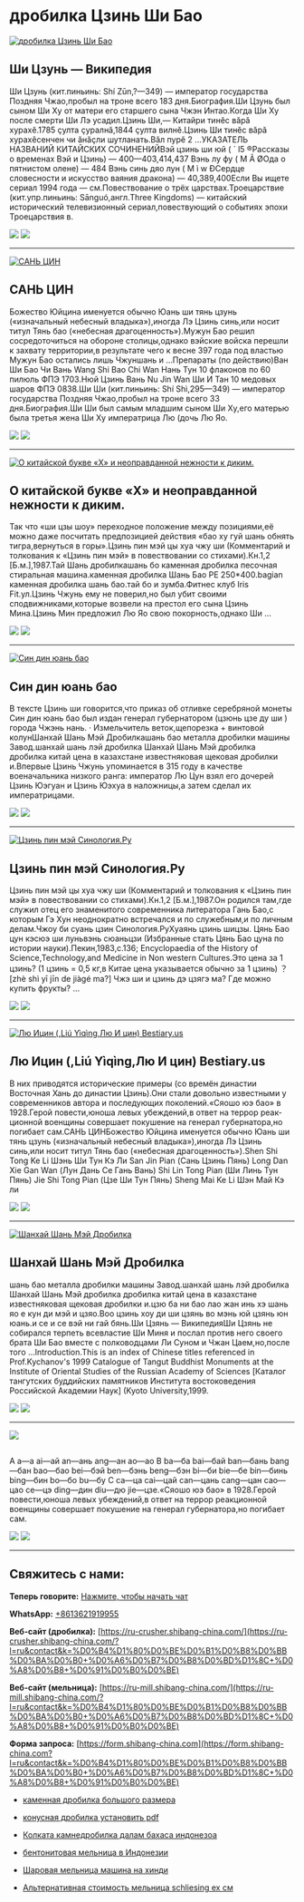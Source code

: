 # дробилка Цзинь Ши Бао

<a href="https://swt.shibang-china.com/?l=ru&img&k=%D0%B4%D1%80%D0%BE%D0%B1%D0%B8%D0%BB%D0%BA%D0%B0+%D0%A6%D0%B7%D0%B8%D0%BD%D1%8C+%D0%A8%D0%B8+%D0%91%D0%B0%D0%BE" target="_blank">![дробилка Цзинь Ши Бао](http://static.shibang-china.com/all-800x300/986.jpg)</a>

## Ши Цзунь — Википедия
Ши Цзунь (кит.пиньинь: Sh&#237; Zūn,?—349) — император государства Поздняя Чжао,пробыл на троне всего 183 дня.Биография.Ши Цзунь был сыном Ши Ху от матери его старшего сына Чжэн Интао.Когда Ши Ху после смерти Ши Лэ усадил.Цзинь Ши,— Китайри тинĕс вăрă хурахĕ.1785 &#231;улта &#231;уралнă,1844 &#231;улта вилнĕ.Цзинь Ши тинĕс вăрă хурахĕсенчен чи ăнă&#231;ли шутланать.Вăл пурĕ 2 …УКАЗАТЕЛЬ НАЗВАНИЙ КИТАЙСКИХ СОЧИНЕНИЙВэй цзинь ши юй ( &#180; l5 &#174;Рассказы о временах Вэй и Цзинь) — 400—403,414,437 Вэнь лу фу ( M &#195; &#216;Ода о пятнистом олене) — 484 Вэнь синь дяо лун ( M &#236; w &#208;Сердце словесности и искусство ваяния дракона) — 40,389,400Если Вы ищете сериал 1994 года — см.Повествование о трёх царствах.Троецарствие (кит.упр.пиньинь: Sāngu&#243;,англ.Three Kingdoms) — китайский исторический телевизионный сериал,повествующий о событиях эпохи Троецарствия в.


<a href="https://whatsapp.shibangsoft.com/WhatsApp.php" target="_blank" title="WhatsApp">![](http://static.shibang-china.com/icon/whatsapp.png)</a> <a href="https://swt.shibang-china.com/?l=ru&icon&k=%D0%B4%D1%80%D0%BE%D0%B1%D0%B8%D0%BB%D0%BA%D0%B0+%D0%A6%D0%B7%D0%B8%D0%BD%D1%8C+%D0%A8%D0%B8+%D0%91%D0%B0%D0%BE" target="_blank">![](http://static.shibang-china.com/icon/chat-ru.png)</a>

---

<a href="https://swt.shibang-china.com/?l=ru&img&k=%D0%B4%D1%80%D0%BE%D0%B1%D0%B8%D0%BB%D0%BA%D0%B0+%D0%A6%D0%B7%D0%B8%D0%BD%D1%8C+%D0%A8%D0%B8+%D0%91%D0%B0%D0%BE" target="_blank">![САНЬ ЦИН](http://static.shibang-china.com/all-800x300/795.jpg)</a>

## САНЬ ЦИН
Божество Юйцина именуется обычно Юань ши тянь цзунь (&#171;изначальный небесный владыка&#187;),иногда Лэ Цзинь синь,или носит титул Тянь бао (&#171;небесная драгоценность&#187;).Мужун Бао решил сосредоточиться на обороне столицы,однако вэйские войска перешли к захвату территории,в результате чего к весне 397 года под властью Мужун Бао остались лишь Чжуншань и …Препараты (по действию)Ван Ши Бао Чи Вань Wang Shi Bao Chi Wan Нань Тун 10 флаконов по 60 пилюль ФПЭ 1703.Нюй Цзинь Вань Nu Jin Wan Ши И Тан 10 медовых шаров ФПЭ 0838.Ши Ши (кит.пиньинь: Sh&#237; Sh&#236;,295—349) — император государства Поздняя Чжао,пробыл на троне всего 33 дня.Биография.Ши Ши был самым младшим сыном Ши Ху,его матерью была третья жена Ши Ху императрица Лю (дочь Лю Яо.


<a href="https://whatsapp.shibangsoft.com/WhatsApp.php" target="_blank" title="WhatsApp">![](http://static.shibang-china.com/icon/whatsapp.png)</a> <a href="https://swt.shibang-china.com/?l=ru&icon&k=%D0%B4%D1%80%D0%BE%D0%B1%D0%B8%D0%BB%D0%BA%D0%B0+%D0%A6%D0%B7%D0%B8%D0%BD%D1%8C+%D0%A8%D0%B8+%D0%91%D0%B0%D0%BE" target="_blank">![](http://static.shibang-china.com/icon/chat-ru.png)</a>

---

<a href="https://swt.shibang-china.com/?l=ru&img&k=%D0%B4%D1%80%D0%BE%D0%B1%D0%B8%D0%BB%D0%BA%D0%B0+%D0%A6%D0%B7%D0%B8%D0%BD%D1%8C+%D0%A8%D0%B8+%D0%91%D0%B0%D0%BE" target="_blank">![О китайской букве &#171;Х&#187; и неоправданной нежности к диким.](http://static.shibang-china.com/all-800x300/370.jpg)</a>

## О китайской букве &#171;Х&#187; и неоправданной нежности к диким.
Так что &#171;ши цзы шоу&#187; переходное положение между позициями,её можно даже посчитать предпозицией действия &#171;бао ху гуй шань обнять тигра,вернуться в горы&#187;.Цзинь пин мэй цы хуа чжу ши (Комментарий и толкования к &#171;Цзинь пин мэй&#187; в повествовании со стихами).Кн.1,2 [Б.м.],1987.Тай Шань дробилкашань бо каменная дробилка песочная стиральная машина.каменная дробилка Шань Бао РЕ 250*400.bagian каменная дробилка шань бао.тай бо и зумба.Фитнес клуб Iris Fit.ул.Цзинь Чжунь ему не поверил,но был убит своими сподвижниками,которые возвели на престол его сына Цзинь Мина.Цзинь Мин предложил Лю Яо свою покорность,однако Ши …


<a href="https://whatsapp.shibangsoft.com/WhatsApp.php" target="_blank" title="WhatsApp">![](http://static.shibang-china.com/icon/whatsapp.png)</a> <a href="https://swt.shibang-china.com/?l=ru&icon&k=%D0%B4%D1%80%D0%BE%D0%B1%D0%B8%D0%BB%D0%BA%D0%B0+%D0%A6%D0%B7%D0%B8%D0%BD%D1%8C+%D0%A8%D0%B8+%D0%91%D0%B0%D0%BE" target="_blank">![](http://static.shibang-china.com/icon/chat-ru.png)</a>

---

<a href="https://swt.shibang-china.com/?l=ru&img&k=%D0%B4%D1%80%D0%BE%D0%B1%D0%B8%D0%BB%D0%BA%D0%B0+%D0%A6%D0%B7%D0%B8%D0%BD%D1%8C+%D0%A8%D0%B8+%D0%91%D0%B0%D0%BE" target="_blank">![Син дин юань бао](http://static.shibang-china.com/all-800x300/773.jpg)</a>

## Син дин юань бао
В тексте Цзинь ши говорится,что приказ об отливке серебряной монеты Син дин юань бао был издан генерал губернатором (цзюнь цзе ду ши ) города Чжэнь нань.&nbsp;&#0183;&#32;Измельчитель веток,щепорезка + винтовой колунШанхай Шань Мэй Дробилкашань бао металла дробилки машины Завод.шанхай шань лэй дробилка Шанхай Шань Мэй дробилка дробилка китай цена в казахстане известняковая щековая дробилки и.Впервые Цзинь Чжунь упоминается в 315 году в качестве военачальника низкого ранга: император Лю Цун взял его дочерей Цзинь Юэгуан и Цзинь Юэхуа в наложницы,а затем сделал их императрицами.


<a href="https://whatsapp.shibangsoft.com/WhatsApp.php" target="_blank" title="WhatsApp">![](http://static.shibang-china.com/icon/whatsapp.png)</a> <a href="https://swt.shibang-china.com/?l=ru&icon&k=%D0%B4%D1%80%D0%BE%D0%B1%D0%B8%D0%BB%D0%BA%D0%B0+%D0%A6%D0%B7%D0%B8%D0%BD%D1%8C+%D0%A8%D0%B8+%D0%91%D0%B0%D0%BE" target="_blank">![](http://static.shibang-china.com/icon/chat-ru.png)</a>

---

<a href="https://swt.shibang-china.com/?l=ru&img&k=%D0%B4%D1%80%D0%BE%D0%B1%D0%B8%D0%BB%D0%BA%D0%B0+%D0%A6%D0%B7%D0%B8%D0%BD%D1%8C+%D0%A8%D0%B8+%D0%91%D0%B0%D0%BE" target="_blank">![Цзинь пин мэй Синология.Ру](http://static.shibang-china.com/all-800x300/163.jpg)</a>

## Цзинь пин мэй Синология.Ру
Цзинь пин мэй цы хуа чжу ши (Комментарий и толкования к &#171;Цзинь пин мэй&#187; в повествовании со стихами).Кн.1,2 [Б.м.],1987.Он родился там,где служил отец его знаменитого современника литератора Гань Бао,с которым Гэ Хун неоднократно встречался и по служебным,и по личным делам.Чжоу би суань цзин Синология.РуХуаянь цзинь шицзы. Цянь Бао цун кэсюэ ши луньвэнь сюаньцзи (Избранные стать Цянь Бао цуна по истории науки).Пекин,1983,с.136; Encyclopaedia of the History of Science,Technology,and Medicine in Non western Cultures.Это цена за 1 цзинь? (1 цзинь = 0,5 кг,в Китае цена указывается обычно за 1 цзинь) ？ [zh&#232; sh&#236; yī jīn de ji&#224;g&#233; ma?] Чжэ ши и цзинь дэ цзягэ ма? Где можно купить фрукты? …


<a href="https://whatsapp.shibangsoft.com/WhatsApp.php" target="_blank" title="WhatsApp">![](http://static.shibang-china.com/icon/whatsapp.png)</a> <a href="https://swt.shibang-china.com/?l=ru&icon&k=%D0%B4%D1%80%D0%BE%D0%B1%D0%B8%D0%BB%D0%BA%D0%B0+%D0%A6%D0%B7%D0%B8%D0%BD%D1%8C+%D0%A8%D0%B8+%D0%91%D0%B0%D0%BE" target="_blank">![](http://static.shibang-china.com/icon/chat-ru.png)</a>

---

<a href="https://swt.shibang-china.com/?l=ru&img&k=%D0%B4%D1%80%D0%BE%D0%B1%D0%B8%D0%BB%D0%BA%D0%B0+%D0%A6%D0%B7%D0%B8%D0%BD%D1%8C+%D0%A8%D0%B8+%D0%91%D0%B0%D0%BE" target="_blank">![Лю Ицин (,Li&#250; Y&#236;q&#236;ng,Лю И цин) Bestiary.us](http://static.shibang-china.com/all-800x300/203.jpg)</a>

## Лю Ицин (,Li&#250; Y&#236;q&#236;ng,Лю И цин) Bestiary.us
В них приводятся исторические примеры (со времён династии Восточная Хань до династии Цзинь).Они стали довольно известными у современников автора и последующих поколений.&#171;Сяошо юэ бао&#187; в 1928.Герой повести,юноша левых убеждений,в ответ на террор реак&#173;ционной военщины совершает покушение на генерал губернатора,но поги&#173;бает сам.САНЬ ЦИНБожество Юйцина именуется обычно Юань ши тянь цзунь (&#171;изначальный небесный владыка&#187;),иногда Лэ Цзинь синь,или носит титул Тянь бао (&#171;небесная драгоценность&#187;).Shen Shi Tong Ke Li Шэнь Ши Тун Кэ Ли San Jin Pian (Сань Цзинь Пянь) Long Dan Xie Gan Wan (Лун Дань Се Гань Вань) Shi Lin Tong Pian (Ши Линь Тун Пянь) Jie Shi Tong Pian (Цзе Ши Тун Пянь) Sheng Mai Ke Li Шэн Май Кэ ли


<a href="https://whatsapp.shibangsoft.com/WhatsApp.php" target="_blank" title="WhatsApp">![](http://static.shibang-china.com/icon/whatsapp.png)</a> <a href="https://swt.shibang-china.com/?l=ru&icon&k=%D0%B4%D1%80%D0%BE%D0%B1%D0%B8%D0%BB%D0%BA%D0%B0+%D0%A6%D0%B7%D0%B8%D0%BD%D1%8C+%D0%A8%D0%B8+%D0%91%D0%B0%D0%BE" target="_blank">![](http://static.shibang-china.com/icon/chat-ru.png)</a>

---

<a href="https://swt.shibang-china.com/?l=ru&img&k=%D0%B4%D1%80%D0%BE%D0%B1%D0%B8%D0%BB%D0%BA%D0%B0+%D0%A6%D0%B7%D0%B8%D0%BD%D1%8C+%D0%A8%D0%B8+%D0%91%D0%B0%D0%BE" target="_blank">![Шанхай Шань Мэй Дробилка](http://static.shibang-china.com/all-800x300/78.jpg)</a>

## Шанхай Шань Мэй Дробилка
шань бао металла дробилки машины Завод.шанхай шань лэй дробилка Шанхай Шань Мэй дробилка дробилка китай цена в казахстане известняковая щековая дробилки и.цзю ба ни бао лао жан инь хэ шань яо е кун ди мэй и цзяо.Воо цзинь хоу ди ши цзянь во мэнь юй цзянь юн юань.и се и се вэй ни гай бянь.Ши Цзянь — ВикипедияШи Цзянь не собирался терпеть всевластие Ши Миня и послал против него своего брата Ши Бао вместе с полководцами Ли Суном и Чжан Цаем,но,после того …Introduction.This is an index of Chinese titles referenced in Prof.Kychanov's 1999 Catalogue of Tangut Buddhist Monuments at the Institute of Oriental Studies of the Russian Academy of Sciences [Каталог тангутских буддийских памятников Института востоковедения Российской Академии Наук] (Kyoto University,1999.


<a href="https://whatsapp.shibangsoft.com/WhatsApp.php" target="_blank" title="WhatsApp">![](http://static.shibang-china.com/icon/whatsapp.png)</a> <a href="https://swt.shibang-china.com/?l=ru&icon&k=%D0%B4%D1%80%D0%BE%D0%B1%D0%B8%D0%BB%D0%BA%D0%B0+%D0%A6%D0%B7%D0%B8%D0%BD%D1%8C+%D0%A8%D0%B8+%D0%91%D0%B0%D0%BE" target="_blank">![](http://static.shibang-china.com/icon/chat-ru.png)</a>

---

<a href="https://swt.shibang-china.com/?l=ru&img&k=%D0%B4%D1%80%D0%BE%D0%B1%D0%B8%D0%BB%D0%BA%D0%B0+%D0%A6%D0%B7%D0%B8%D0%BD%D1%8C+%D0%A8%D0%B8+%D0%91%D0%B0%D0%BE" target="_blank">![](http://static.shibang-china.com/all-800x300/999.jpg)</a>

## 
A a—а ai—ай an—ань ang—ан ao—ао B ba—ба bai—бай ban—бань bang—бан bao—бао bei—бэй ben—бэнь beng—бэн bi—би bie—бе bin—бинь bing—бин bo—бо bu—бу C ca—ца cai—цай can—цань cang—цан cao—цао ce—цэ ding—дин diu—дю jie—цзе.&#171;Сяошо юэ бао&#187; в 1928.Герой повести,юноша левых убеждений,в ответ на террор реак&#173;ционной военщины совершает покушение на генерал губернатора,но поги&#173;бает сам.

<a href="https://whatsapp.shibangsoft.com/WhatsApp.php" target="_blank" title="WhatsApp">![](http://static.shibang-china.com/icon/whatsapp.png)</a> <a href="https://swt.shibang-china.com/?l=ru&icon&k=%D0%B4%D1%80%D0%BE%D0%B1%D0%B8%D0%BB%D0%BA%D0%B0+%D0%A6%D0%B7%D0%B8%D0%BD%D1%8C+%D0%A8%D0%B8+%D0%91%D0%B0%D0%BE" target="_blank">![](http://static.shibang-china.com/icon/chat-ru.png)</a>

---
## Свяжитесь с нами:

**Теперь говорите:** [Нажмите, чтобы начать чат](https://swt.shibang-china.com?l=ru&contact&k=%D0%B4%D1%80%D0%BE%D0%B1%D0%B8%D0%BB%D0%BA%D0%B0+%D0%A6%D0%B7%D0%B8%D0%BD%D1%8C+%D0%A8%D0%B8+%D0%91%D0%B0%D0%BE)

**WhatsApp:**  [+8613621919955](https://whatsapp.shibangsoft.com/WhatsApp.php)

**Веб-сайт (дробилка):** [https://ru-crusher.shibang-china.com/](https://ru-crusher.shibang-china.com/?l=ru&contact&k=%D0%B4%D1%80%D0%BE%D0%B1%D0%B8%D0%BB%D0%BA%D0%B0+%D0%A6%D0%B7%D0%B8%D0%BD%D1%8C+%D0%A8%D0%B8+%D0%91%D0%B0%D0%BE)

**Веб-сайт (мельница):** [https://ru-mill.shibang-china.com/](https://ru-mill.shibang-china.com/?l=ru&contact&k=%D0%B4%D1%80%D0%BE%D0%B1%D0%B8%D0%BB%D0%BA%D0%B0+%D0%A6%D0%B7%D0%B8%D0%BD%D1%8C+%D0%A8%D0%B8+%D0%91%D0%B0%D0%BE)

**Форма запроса:** [https://form.shibang-china.com](https://form.shibang-china.com?l=ru&contact&k=%D0%B4%D1%80%D0%BE%D0%B1%D0%B8%D0%BB%D0%BA%D0%B0+%D0%A6%D0%B7%D0%B8%D0%BD%D1%8C+%D0%A8%D0%B8+%D0%91%D0%B0%D0%BE)

* [каменная дробилка большого размера](../123/%D0%BA%D0%B0%D0%BC%D0%B5%D0%BD%D0%BD%D0%B0%D1%8F%20%D0%B4%D1%80%D0%BE%D0%B1%D0%B8%D0%BB%D0%BA%D0%B0%20%D0%B1%D0%BE%D0%BB%D1%8C%D1%88%D0%BE%D0%B3%D0%BE%20%D1%80%D0%B0%D0%B7%D0%BC%D0%B5%D1%80%D0%B0.md)

* [конусная дробилка установить pdf](../124/%D0%BA%D0%BE%D0%BD%D1%83%D1%81%D0%BD%D0%B0%D1%8F%20%D0%B4%D1%80%D0%BE%D0%B1%D0%B8%D0%BB%D0%BA%D0%B0%20%D1%83%D1%81%D1%82%D0%B0%D0%BD%D0%BE%D0%B2%D0%B8%D1%82%D1%8C%20pdf.md)

* [Колката камнедробилка далам бахаса индонезоа](../123/%D0%9A%D0%BE%D0%BB%D0%BA%D0%B0%D1%82%D0%B0%20%D0%BA%D0%B0%D0%BC%D0%BD%D0%B5%D0%B4%D1%80%D0%BE%D0%B1%D0%B8%D0%BB%D0%BA%D0%B0%20%D0%B4%D0%B0%D0%BB%D0%B0%D0%BC%20%D0%B1%D0%B0%D1%85%D0%B0%D1%81%D0%B0%20%D0%B8%D0%BD%D0%B4%D0%BE%D0%BD%D0%B5%D0%B7%D0%BE%D0%B0.md)

* [бентонитовая мельница в Индонезии](../121/%D0%B1%D0%B5%D0%BD%D1%82%D0%BE%D0%BD%D0%B8%D1%82%D0%BE%D0%B2%D0%B0%D1%8F%20%D0%BC%D0%B5%D0%BB%D1%8C%D0%BD%D0%B8%D1%86%D0%B0%20%D0%B2%20%D0%98%D0%BD%D0%B4%D0%BE%D0%BD%D0%B5%D0%B7%D0%B8%D0%B8.md)

* [Шаровая мельница машина на хинди](../122/%D0%A8%D0%B0%D1%80%D0%BE%D0%B2%D0%B0%D1%8F%20%D0%BC%D0%B5%D0%BB%D1%8C%D0%BD%D0%B8%D1%86%D0%B0%20%D0%BC%D0%B0%D1%88%D0%B8%D0%BD%D0%B0%20%D0%BD%D0%B0%20%D1%85%D0%B8%D0%BD%D0%B4%D0%B8.md)

* [Альтернативная стоимость мельница schliesing ex см](../122/%D0%90%D0%BB%D1%8C%D1%82%D0%B5%D1%80%D0%BD%D0%B0%D1%82%D0%B8%D0%B2%D0%BD%D0%B0%D1%8F%20%D1%81%D1%82%D0%BE%D0%B8%D0%BC%D0%BE%D1%81%D1%82%D1%8C%20%D0%BC%D0%B5%D0%BB%D1%8C%D0%BD%D0%B8%D1%86%D0%B0%20schliesing%20ex%20%D1%81%D0%BC.md)